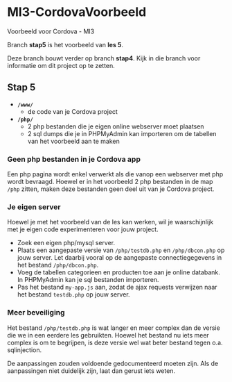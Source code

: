 # MI3-CordovaVoorbeeld
Voorbeeld voor Cordova - MI3

Branch **stap5** is het voorbeeld van **les 5**.

Deze branch bouwt verder op branch **stap4**. Kijk in die branch voor informatie om dit project op te zetten.

## Stap 5

* **`/www/`**
  * de code van je Cordova project
* **`/php/`**
  * 2 php bestanden die je eigen online webserver moet plaatsen
  * 2 sql dumps die je in PHPMyAdmin kan importeren om de tabellen van het voorbeeld aan te maken

### Geen php bestanden in je Cordova app
Een php pagina wordt enkel verwerkt als die vanop een webserver met php wordt bevraagd. Hoewel er in het voorbeeld 2 php bestanden in de map `/php` zitten, maken deze bestanden geen deel uit van je Cordova project.

### Je eigen server
Hoewel je met het voorbeeld van de les kan werken, wil je waarschijnlijk met je eigen code experimenteren voor jouw project.

* Zoek een eigen php/mysql server.
* Plaats een aangepaste versie van `/php/testdb.php` en `/php/dbcon.php` op jouw server. Let daarbij vooral op de aangepaste connectiegegevens in het bestand `/php/dbcon.php`.
* Voeg de tabellen categorieen en producten toe aan je online databank. In PHPMyAdmin kan je sql bestanden importeren.
* Pas het bestand `my-app.js` aan, zodat de ajax requests verwijzen naar het bestand `testdb.php` op jouw server.

### Meer beveiliging
Het bestand `/php/testdb.php` is wat langer en meer complex dan de versie die we in een eerdere les gebruikten. Hoewel het bestand nu iets meer complex is om te begrijpen, is deze versie wel wat beter bestand tegen o.a. sqlinjection.

De aanpassingen zouden voldoende gedocumenteerd moeten zijn. Als de aanpassingen niet duidelijk zijn, laat dan gerust iets weten.
